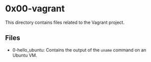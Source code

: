 # 0x00-vagrant

This directory contains files related to the Vagrant project.

## Files

- 0-hello_ubuntu: Contains the output of the `uname` command on an Ubuntu VM.
